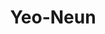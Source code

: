 ---
artist: 'Okkyung Lee'
title: Yeo-Neun
apple_link: 'https://music.apple.com/us/album/yeo-neun/1509764801'
link: 'https://www.dropbox.com/s/vun1qt6s3avm53m/OkkyungLee.zip?dl=1'
content: "\n"
new_image: ../assets/FFWD/Okkyung.jpg
published_date: '2020-05-09T01:03:20.000Z'
---